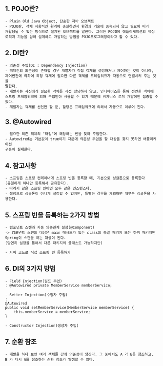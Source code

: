 
## 1. POJO란?
    - Plain Old Java Object, 단순한 자바 오브젝트
    - POJO란, 객체 지향적인 원리에 충실하면서 환경과 기술에 종속되지 않고 필요에 따라
    재활용될 수 있는 방식으로 설계된 오브젝트를 말한다. 그러한 POJO에 애플리케이션의 핵심 
    로직과 기능을 담아 설계하고 개발하는 방법을 POJO프로그래밍이라고 할 수 있다.

## 2. DI란?
    - 의존성 주입(DI : Dependency Injection)
    - 객체간의 의존성이 존재할 경우 개발자가 직접 객체를 생성하거나 제어하는 것이 아니라,
    제어반전에 의하여 특정 객체에 필요한 다른 객체를 프레임워크가 자동으로 연결시켜 주는 것을
    말한다.
    - 개발자는 자신에게 필요한 객체를 직접 할당하지 않고, 인터페이스를 통해 선언한 객체에
    스프링 프레임워크에 의해 주입받아 사용할 수 있기 때문에 비지니스 로직 개발에만 집중할 수 있다.
    - 개발자는 객체를 선언만 할 뿐, 할당은 프레임워크에 의해서 자동으로 이루어 진다.

## 3. @Autowired
    - 필요한 의존 객체의 "타입"에 해당하는 빈을 찾아 주입한다.
    - Autowired는 기본값이 true이기 때문에 의존성 주입을 할 대상을 찾지 못하면 애플리케이션
    구동에 실패한다.

## 4. 참고사항
    - 스프링은 스프링 컨테이너에 스프링 빈을 등록할 때, 기본으로 싱글톤으로 등록한다
    (유일하게 하나만 등록해서 공유한다).
    - 따라서 같은 스프링 빈이면 모두 같은 인스턴스다.
    - 설정으로 싱글톤이 아니게 설정할 수 있지만, 특별한 경우를 제외하면 대부분 싱글톤을 사용한다.

## 5. 스프링 빈을 등록하는 2가지 방법
    - 컴포넌트 스캔과 자동 의존관계 설정(@Component)
    -> 컴포넌트 스캔의 대상은 main 메서드가 있는 class의 동일 패키지 또는 하위 패키지만
    Spring이 스캔을 하는 대상이 된다. 
    (당연히 설정을 통해서 다른 패키지의 클래스도 가능하지만)

    - 자바 코드로 직접 스프링 빈 등록하기

## 6. DI의 3가지 방법
    - Field Injection(필드 주입)
    : @Autowired private MemberService memberService;

    - Setter Injection(수정자 주입)
    : 
    @Autowired
    public void setMemberService(MemberService memberService) {
        this.memberService = memberService;
    }

    - Constructor Injection(생성자 주입)


## 7. 순환 참조
    - 개발을 하다 보면 여러 객체들 간에 의존성이 생긴다. 그 중에서도 A 가 B를 참조하고,
    B 가 다시 A를 참조하는 순환 참조가 발생할 수 있다.